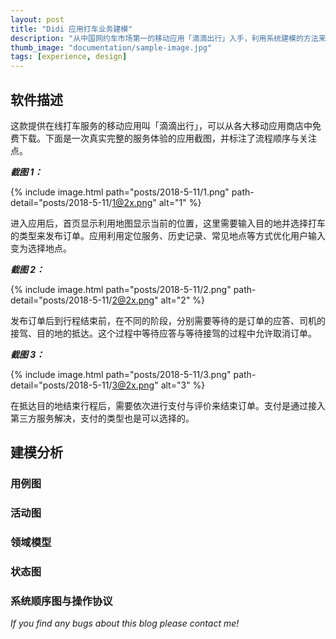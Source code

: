 ```yaml
---
layout: post
title: "Didi 应用打车业务建模"
description: "从中国网约车市场第一的移动应用「滴滴出行」入手，利用系统建模的方法来分析其核心业务是如何运作的。"
thumb_image: "documentation/sample-image.jpg"
tags: [experience, design]
---
```


## 软件描述

这款提供在线打车服务的移动应用叫「滴滴出行」，可以从各大移动应用商店中免费下载。下面是一次真实完整的服务体验的应用截图，并标注了流程顺序与关注点。



***截图 1：***

{% include image.html path="posts/2018-5-11/1.png" path-detail="posts/2018-5-11/1@2x.png" alt="1" %}

进入应用后，首页显示利用地图显示当前的位置，这里需要输入目的地并选择打车的类型来发布订单。应用利用定位服务、历史记录、常见地点等方式优化用户输入变为选择地点。



***截图 2：***

{% include image.html path="posts/2018-5-11/2.png" path-detail="posts/2018-5-11/2@2x.png" alt="2" %}

发布订单后到行程结束前，在不同的阶段，分别需要等待的是订单的应答、司机的接驾、目的地的抵达。这个过程中等待应答与等待接驾的过程中允许取消订单。



***截图 3：***

{% include image.html path="posts/2018-5-11/3.png" path-detail="posts/2018-5-11/3@2x.png" alt="3" %}

在抵达目的地结束行程后，需要依次进行支付与评价来结束订单。支付是通过接入第三方服务解决，支付的类型也是可以选择的。



## 建模分析

### 用例图



### 活动图



### 领域模型



### 状态图



### 系统顺序图与操作协议





_If you find any bugs about this blog please contact me!_

